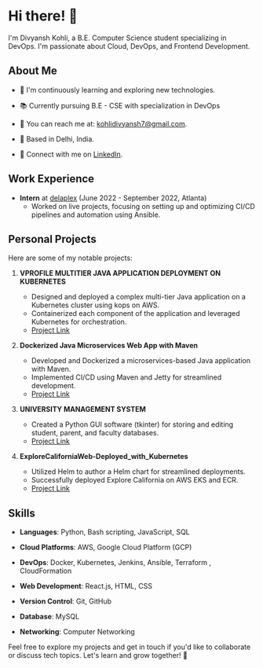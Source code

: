 # Hi there! 👋

I'm Divyansh Kohli, a B.E. Computer Science student specializing in DevOps. I'm passionate about Cloud, DevOps, and Frontend Development.

## About Me

- 🌱 I'm continuously learning and exploring new technologies.

- 📚 Currently pursuing B.E - CSE with specialization in DevOps

- 📧 You can reach me at: kohlidivyansh7@gmail.com.

- 📍 Based in Delhi, India.

- 💼 Connect with me on [LinkedIn](https://www.linkedin.com/in/divyansh856).

## Work Experience

- **Intern** at [delaplex](https://delaplex.com/) (June 2022 - September 2022, Atlanta)
  - Worked on live projects, focusing on setting up and optimizing CI/CD pipelines and automation using Ansible.

## Personal Projects

Here are some of my notable projects:

1. **VPROFILE MULTITIER JAVA APPLICATION DEPLOYMENT ON KUBERNETES**
   - Designed and deployed a complex multi-tier Java application on a Kubernetes cluster using kops on AWS.
   - Containerized each component of the application and leveraged Kubernetes for orchestration.
   - [Project Link](https://github.com/DIVYANSH856/VPROFILE-MULTITIER-JAVA-APPLICATION-DEPLOYMENT-ON-KUBERNETES)

2. **Dockerized Java Microservices Web App with Maven**
   - Developed and Dockerized a microservices-based Java application with Maven.
   - Implemented CI/CD using Maven and Jetty for streamlined development.
   - [Project Link](https://github.com/DIVYANSH856/Java_microservice_app_maven)

3. **UNIVERSITY MANAGEMENT SYSTEM**
   - Created a Python GUI software (tkinter) for storing and editing student, parent, and faculty databases.
   - [Project Link](https://github.com/DIVYANSH856/university-management-system)

4. **ExploreCaliforniaWeb-Deployed_with_Kubernetes**
   - Utilized Helm to author a Helm chart for streamlined deployments.
   - Successfully deployed Explore California on AWS EKS and ECR.
   - [Project Link](https://github.com/DIVYANSH856/deploy_explorecalifornia_kubernetes)

## Skills

- **Languages**: Python, Bash scripting, JavaScript, SQL

- **Cloud Platforms**: AWS, Google Cloud Platform (GCP)

- **DevOps**: Docker, Kubernetes, Jenkins, Ansible, Terraform , CloudFormation

- **Web Development**: React.js, HTML, CSS

- **Version Control**: Git, GitHub

- **Database**: MySQL

- **Networking**: Computer Networking

Feel free to explore my projects and get in touch if you'd like to collaborate or discuss tech topics. Let's learn and grow together! 🚀
